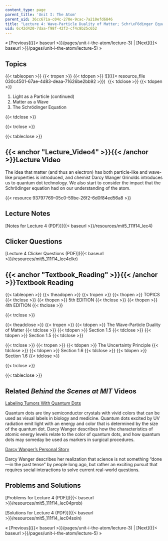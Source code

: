 ```yaml
---
content_type: page
parent_title: 'Unit I: The Atom'
parent_uid: 36cc671a-c04c-270e-9cac-7a210efd6846
title: "Lecture 4: Wave-Particle Duality of Matter; Schr\xF6dinger Equation"
uid: 6c42d420-7daa-f98f-42f3-cf4c8b25c652
---
```


« [Previous]({{< baseurl >}}/pages/unit-i-the-atom/lecture-3) | [Next]({{< baseurl >}}/pages/unit-i-the-atom/lecture-5) »

Topics
------

{{< tableopen >}}
{{< tropen >}}
{{< tdopen >}}
![]({{< resource_file 030c4501-67ae-4d83-deaa-71626be2bb92 >}}) 
{{< tdclose >}}
{{< tdopen >}}


1.  Light as a Particle (continued)
2.  Matter as a Wave
3.  The Schrödinger Equation


{{< tdclose >}}

{{< trclose >}}

{{< tableclose >}}

{{< anchor "Lecture_Video4" >}}{{< /anchor >}}Lecture Video
-----------------------------------------------------------

The idea that matter (and thus an electron) has both particle-like and wave-like properties is introduced, and chemist Darcy Wanger Grinolds introduces us to quantum dot technology. We also start to consider the impact that the Schrödinger equation had on our understanding of the atom.

{{< resource 93797769-05c0-59be-26f2-6d0f84ed56a8 >}}

Lecture Notes
-------------

[Notes for Lecture 4 (PDF)]({{< baseurl >}}/resources/mit5_111f14_lec4)

Clicker Questions
-----------------

[Lecture 4 Clicker Questions (PDF)]({{< baseurl >}}/resources/mit5_111f14_lec4clkr)

{{< anchor "Textbook_Reading" >}}{{< /anchor >}}Textbook Reading
----------------------------------------------------------------

{{< tableopen >}}
{{< theadopen >}}
{{< tropen >}}
{{< thopen >}}
TOPICS
{{< thclose >}}
{{< thopen >}}
5th EDITION
{{< thclose >}}
{{< thopen >}}
4th EDITION
{{< thclose >}}

{{< trclose >}}

{{< theadclose >}}
{{< tropen >}}
{{< tdopen >}}
The Wave-Particle Duality of Matter
{{< tdclose >}}
{{< tdopen >}}
Section 1.5
{{< tdclose >}}
{{< tdopen >}}
Section 1.5
{{< tdclose >}}

{{< trclose >}}
{{< tropen >}}
{{< tdopen >}}
The Uncertainty Principle
{{< tdclose >}}
{{< tdopen >}}
Section 1.6
{{< tdclose >}}
{{< tdopen >}}
Section 1.6
{{< tdclose >}}

{{< trclose >}}

{{< tableclose >}}

Related _Behind the Scenes at MIT_ Videos
-----------------------------------------

[Labeling Tumors With Quantum Dots](http://techtv.mit.edu/videos/24170-labeling-tumors-with-quantum-dots) 

Quantum dots are tiny semiconductor crystals with vivid colors that can be used as visual labels in biology and medicine. Quantum dots excited by UV radiation emit light with an energy and color that is determined by the size of the quantum dot. Darcy Wanger describes how the characteristics of atomic energy levels relate to the color of quantum dots, and how quantum dots may someday be used as markers in surgical procedures.

[Darcy Wanger’s Personal Story](http://techtv.mit.edu/videos/24169-darcy-wanger-s-personal-story) 

Darcy Wanger describes her realization that science is not something “done—in the past tense” by people long ago, but rather an exciting pursuit that requires social interactions to solve current real-world questions.

Problems and Solutions
----------------------

[Problems for Lecture 4 (PDF)]({{< baseurl >}}/resources/mit5_111f14_lec04prob)

[Solutions for Lecture 4 (PDF)]({{< baseurl >}}/resources/mit5_111f14_lec04soln)

« [Previous]({{< baseurl >}}/pages/unit-i-the-atom/lecture-3) | [Next]({{< baseurl >}}/pages/unit-i-the-atom/lecture-5) »
